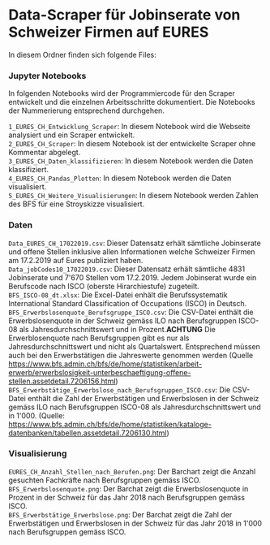 # Data-Scraper für Jobinserate von Schweizer Firmen auf EURES

In diesem Ordner finden sich folgende Files:

### Jupyter Notebooks
In folgenden Notebooks wird der Programmiercode für den Scraper entwickelt und die einzelnen Arbeitsschritte dokumentiert. Die Notebooks der Nummerierung entsprechend durchgehen.

`1_EURES_CH_Entwicklung_Scraper`: In diesem Notebook wird die Webseite analysiert und ein Scraper entwickelt.    
`2_EURES_CH_Scraper`: In diesem Notebook ist der entwickelte Scraper ohne Kommentar abgelegt.    
`3_EURES_CH_Daten_klassifizieren`: In diesem Notebook werden die Daten klassifiziert.    
`4_EURES_CH_Pandas_Plotten`: In diesem Notebook werden die Daten visualisiert.  
`5_EURES_CH_Weitere_Visualisierungen`: In diesem Notebook werden Zahlen des BFS für eine Stroyskizze visualisiert. 


### Daten 
`Data_EURES_CH_17022019.csv`: Dieser Datensatz erhält sämtliche Jobinserate und offene Stellen inklusive allen Informationen welche Schweizer Firmen am 17.2.2019 auf Eures publiziert haben.   
`Data_jobCodes10_17022019.csv`: Dieser Datensatz erhält sämtliche 4831 Jobinserate und 7'670 Stellen vom 17.2.2019. Jedem Jobinserat wurde ein Berufscode nach ISCO (oberste Hirarchiestufe) zugeteilt.  
`BFS_ISCO-08_dt.xlsx`: Die Excel-Datei enhält die Berufssystematik International Standard Classification of Occupations (ISCO) in Deutsch.  
`BFS_Erwerbslosenquote_Berufsgruppe_ISCO.csv`: Die CSV-Datei enthält die Erwerbslosenquote in der Schweiz gemäss ILO nach Berufsgruppen ISCO-08 als Jahresdurchschnittswert und in Prozent.**ACHTUNG** Die Erwerblosenquote nach Berufsgruppen gibt es nur als Jahresdurchschnittswert und nicht als Quartalswert. Entsprechend müssen auch bei den Erwerbstätigen die Jahreswerte genommen werden (Quelle https://www.bfs.admin.ch/bfs/de/home/statistiken/arbeit-erwerb/erwerbslosigkeit-unterbeschaeftigung-offene-stellen.assetdetail.7206156.html)  
`BFS_Erwerbstätige_Erwerbslose_nach_Berufsgruppen_ISCO.csv`: Die CSV-Datei enthält die Zahl der Erwerbstätigen und Erwerbslosen in der Schweiz gemäss ILO nach Berufsgruppen ISCO-08 als Jahresdurchschnittswert und in 1'000. (Quelle: https://www.bfs.admin.ch/bfs/de/home/statistiken/kataloge-datenbanken/tabellen.assetdetail.7206130.html)  

### Visualisierung
`EURES_CH_Anzahl_Stellen_nach_Berufen.png`: Der Barchart zeigt die Anzahl gesuchten Fachkräfte nach Berufsgruppen gemäss ISCO.  
`BFS_Erwerbslosenquote.png`: Der Barchat zeigt die Erwerbslosenquote in Prozent in der Schweiz für das Jahr 2018 nach Berufsgruppen gemäss ISCO.  
`BFS_Erwerbstätige_Erwerbslose.png`: Der Barchat zeigt die Zahl der Erwerbstätigen und Erwerbslosen in der Schweiz für das Jahr 2018 in 1'000 nach Berufsgruppen gemäss ISCO.


